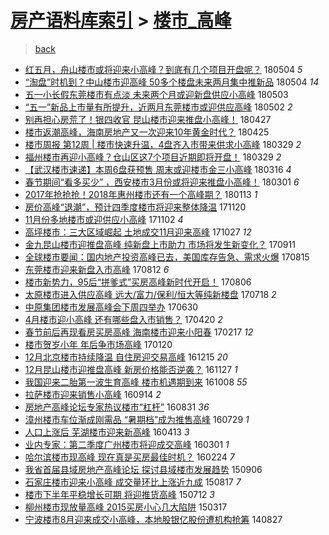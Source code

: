 [房产语料库索引](../../README.md)  > [楼市_高峰](楼市_高峰.md)
====
> [back](../README.md)

- [红五月，舟山楼市或将迎来小高峰？到底有几个项目开盘呢？](http://jkwz.applinzi.com/ittc/7099273953292059655.html#%E7%BA%A2%E4%BA%94%E6%9C%88%EF%BC%8C%E8%88%9F%E5%B1%B1%E6%A5%BC%E5%B8%82%E6%88%96%E5%B0%86%E8%BF%8E%E6%9D%A5%E5%B0%8F%E9%AB%98%E5%B3%B0%EF%BC%9F%E5%88%B0%E5%BA%95%E6%9C%89%E5%87%A0%E4%B8%AA%E9%A1%B9%E7%9B%AE%E5%BC%80%E7%9B%98%E5%91%A2%EF%BC%9F) 180504 *5* 
- [“淘盘”时机到？中山楼市迎高峰 50多个楼盘未来两月集中推新品](http://jkwz.applinzi.com/ittc/7099256111809168394.html#%E2%80%9C%E6%B7%98%E7%9B%98%E2%80%9D%E6%97%B6%E6%9C%BA%E5%88%B0%EF%BC%9F%E4%B8%AD%E5%B1%B1%E6%A5%BC%E5%B8%82%E8%BF%8E%E9%AB%98%E5%B3%B0+50%E5%A4%9A%E4%B8%AA%E6%A5%BC%E7%9B%98%E6%9C%AA%E6%9D%A5%E4%B8%A4%E6%9C%88%E9%9B%86%E4%B8%AD%E6%8E%A8%E6%96%B0%E5%93%81) 180504 *14* 
- [五一小长假东莞楼市有点淡 未来两个月或迎新盘供应小高峰](http://jkwz.applinzi.com/ittc/7098809573450449930.html#%E4%BA%94%E4%B8%80%E5%B0%8F%E9%95%BF%E5%81%87%E4%B8%9C%E8%8E%9E%E6%A5%BC%E5%B8%82%E6%9C%89%E7%82%B9%E6%B7%A1+%E6%9C%AA%E6%9D%A5%E4%B8%A4%E4%B8%AA%E6%9C%88%E6%88%96%E8%BF%8E%E6%96%B0%E7%9B%98%E4%BE%9B%E5%BA%94%E5%B0%8F%E9%AB%98%E5%B3%B0) 180503  
- [“五一”新品上市量有所提升，近两月东莞楼市或迎供应高峰](http://jkwz.applinzi.com/ittc/7098495347347424272.html#%E2%80%9C%E4%BA%94%E4%B8%80%E2%80%9D%E6%96%B0%E5%93%81%E4%B8%8A%E5%B8%82%E9%87%8F%E6%9C%89%E6%89%80%E6%8F%90%E5%8D%87%EF%BC%8C%E8%BF%91%E4%B8%A4%E6%9C%88%E4%B8%9C%E8%8E%9E%E6%A5%BC%E5%B8%82%E6%88%96%E8%BF%8E%E4%BE%9B%E5%BA%94%E9%AB%98%E5%B3%B0) 180502 *2* 
- [别再担心房荒了！银四收官 昆山楼市迎来推盘小高峰！](http://jkwz.applinzi.com/ittc/7096419777511949329.html#%E5%88%AB%E5%86%8D%E6%8B%85%E5%BF%83%E6%88%BF%E8%8D%92%E4%BA%86%EF%BC%81%E9%93%B6%E5%9B%9B%E6%94%B6%E5%AE%98+%E6%98%86%E5%B1%B1%E6%A5%BC%E5%B8%82%E8%BF%8E%E6%9D%A5%E6%8E%A8%E7%9B%98%E5%B0%8F%E9%AB%98%E5%B3%B0%EF%BC%81) 180427  
- [楼市返潮高峰，海南房地产又一次迎来10年黄金时代？](http://jkwz.applinzi.com/ittc/7096043731633570827.html#%E6%A5%BC%E5%B8%82%E8%BF%94%E6%BD%AE%E9%AB%98%E5%B3%B0%EF%BC%8C%E6%B5%B7%E5%8D%97%E6%88%BF%E5%9C%B0%E4%BA%A7%E5%8F%88%E4%B8%80%E6%AC%A1%E8%BF%8E%E6%9D%A510%E5%B9%B4%E9%BB%84%E9%87%91%E6%97%B6%E4%BB%A3%EF%BC%9F) 180425  
- [楼市周报 第12周 | 楼市快速升温，4盘齐入市带来供求小高峰](http://jkwz.applinzi.com/ittc/7085953956297835530.html#%E6%A5%BC%E5%B8%82%E5%91%A8%E6%8A%A5+%E7%AC%AC12%E5%91%A8+%7C+%E6%A5%BC%E5%B8%82%E5%BF%AB%E9%80%9F%E5%8D%87%E6%B8%A9%EF%BC%8C4%E7%9B%98%E9%BD%90%E5%85%A5%E5%B8%82%E5%B8%A6%E6%9D%A5%E4%BE%9B%E6%B1%82%E5%B0%8F%E9%AB%98%E5%B3%B0) 180329 *2* 
- [福州楼市再迎小高峰？仓山区这7个项目近期即将开盘！](http://jkwz.applinzi.com/ittc/7085945665937212433.html#%E7%A6%8F%E5%B7%9E%E6%A5%BC%E5%B8%82%E5%86%8D%E8%BF%8E%E5%B0%8F%E9%AB%98%E5%B3%B0%EF%BC%9F%E4%BB%93%E5%B1%B1%E5%8C%BA%E8%BF%997%E4%B8%AA%E9%A1%B9%E7%9B%AE%E8%BF%91%E6%9C%9F%E5%8D%B3%E5%B0%86%E5%BC%80%E7%9B%98%EF%BC%81) 180329 *2* 
- [【武汉楼市速递】本周6盘获预售 周末或迎楼市金三小高峰](http://jkwz.applinzi.com/ittc/7081078219082318864.html#%E3%80%90%E6%AD%A6%E6%B1%89%E6%A5%BC%E5%B8%82%E9%80%9F%E9%80%92%E3%80%91%E6%9C%AC%E5%91%A86%E7%9B%98%E8%8E%B7%E9%A2%84%E5%94%AE+%E5%91%A8%E6%9C%AB%E6%88%96%E8%BF%8E%E6%A5%BC%E5%B8%82%E9%87%91%E4%B8%89%E5%B0%8F%E9%AB%98%E5%B3%B0) 180316 *4* 
- [春节期间“看多买少” ，西安楼市3月份或将迎来推盘小高峰！](http://jkwz.applinzi.com/ittc/7075460531421185041.html#%E6%98%A5%E8%8A%82%E6%9C%9F%E9%97%B4%E2%80%9C%E7%9C%8B%E5%A4%9A%E4%B9%B0%E5%B0%91%E2%80%9D+%EF%BC%8C%E8%A5%BF%E5%AE%89%E6%A5%BC%E5%B8%823%E6%9C%88%E4%BB%BD%E6%88%96%E5%B0%86%E8%BF%8E%E6%9D%A5%E6%8E%A8%E7%9B%98%E5%B0%8F%E9%AB%98%E5%B3%B0%EF%BC%81) 180301 *6* 
- [2017年抢抢抢！2018年惠州楼市还有一个高峰期？](http://jkwz.applinzi.com/ittc/7058163188405634065.html#2017%E5%B9%B4%E6%8A%A2%E6%8A%A2%E6%8A%A2%EF%BC%812018%E5%B9%B4%E6%83%A0%E5%B7%9E%E6%A5%BC%E5%B8%82%E8%BF%98%E6%9C%89%E4%B8%80%E4%B8%AA%E9%AB%98%E5%B3%B0%E6%9C%9F%EF%BC%9F) 180113 *1* 
- [房价高峰“退潮”，预计四季度楼市将迎来整体降温](http://jkwz.applinzi.com/ittc/7038045750154511376.html#%E6%88%BF%E4%BB%B7%E9%AB%98%E5%B3%B0%E2%80%9C%E9%80%80%E6%BD%AE%E2%80%9D%EF%BC%8C%E9%A2%84%E8%AE%A1%E5%9B%9B%E5%AD%A3%E5%BA%A6%E6%A5%BC%E5%B8%82%E5%B0%86%E8%BF%8E%E6%9D%A5%E6%95%B4%E4%BD%93%E9%99%8D%E6%B8%A9) 171120  
- [11月份多地楼市或迎供应小高峰](http://jkwz.applinzi.com/ittc/7031400685374014481.html#11%E6%9C%88%E4%BB%BD%E5%A4%9A%E5%9C%B0%E6%A5%BC%E5%B8%82%E6%88%96%E8%BF%8E%E4%BE%9B%E5%BA%94%E5%B0%8F%E9%AB%98%E5%B3%B0) 171102 *4* 
- [高坪楼市：三大区域崛起 土地成交11月迎来高峰](http://jkwz.applinzi.com/ittc/7029051835221017617.html#%E9%AB%98%E5%9D%AA%E6%A5%BC%E5%B8%82%EF%BC%9A%E4%B8%89%E5%A4%A7%E5%8C%BA%E5%9F%9F%E5%B4%9B%E8%B5%B7+%E5%9C%9F%E5%9C%B0%E6%88%90%E4%BA%A411%E6%9C%88%E8%BF%8E%E6%9D%A5%E9%AB%98%E5%B3%B0) 171027 *12* 
- [金九昆山楼市迎推盘高峰 纯新盘上市助力 市场将发生新变化？](http://jkwz.applinzi.com/ittc/7012189846007972881.html#%E9%87%91%E4%B9%9D%E6%98%86%E5%B1%B1%E6%A5%BC%E5%B8%82%E8%BF%8E%E6%8E%A8%E7%9B%98%E9%AB%98%E5%B3%B0+%E7%BA%AF%E6%96%B0%E7%9B%98%E4%B8%8A%E5%B8%82%E5%8A%A9%E5%8A%9B+%E5%B8%82%E5%9C%BA%E5%B0%86%E5%8F%91%E7%94%9F%E6%96%B0%E5%8F%98%E5%8C%96%EF%BC%9F) 170911  
- [全球楼市要闻：国内地产投资高峰已去，美国库存告急、需求火爆](http://jkwz.applinzi.com/ittc/7001997180276311056.html#%E5%85%A8%E7%90%83%E6%A5%BC%E5%B8%82%E8%A6%81%E9%97%BB%EF%BC%9A%E5%9B%BD%E5%86%85%E5%9C%B0%E4%BA%A7%E6%8A%95%E8%B5%84%E9%AB%98%E5%B3%B0%E5%B7%B2%E5%8E%BB%EF%BC%8C%E7%BE%8E%E5%9B%BD%E5%BA%93%E5%AD%98%E5%91%8A%E6%80%A5%E3%80%81%E9%9C%80%E6%B1%82%E7%81%AB%E7%88%86) 170815  
- [东莞楼市迎来新盘入市高峰](http://jkwz.applinzi.com/ittc/7000841905381049360.html#%E4%B8%9C%E8%8E%9E%E6%A5%BC%E5%B8%82%E8%BF%8E%E6%9D%A5%E6%96%B0%E7%9B%98%E5%85%A5%E5%B8%82%E9%AB%98%E5%B3%B0) 170812 *6* 
- [楼市新势力，95后“拼爹式”买房高峰新时代开启！](http://jkwz.applinzi.com/ittc/6998806945467991057.html#%E6%A5%BC%E5%B8%82%E6%96%B0%E5%8A%BF%E5%8A%9B%EF%BC%8C95%E5%90%8E%E2%80%9C%E6%8B%BC%E7%88%B9%E5%BC%8F%E2%80%9D%E4%B9%B0%E6%88%BF%E9%AB%98%E5%B3%B0%E6%96%B0%E6%97%B6%E4%BB%A3%E5%BC%80%E5%90%AF%EF%BC%81) 170806  
- [太原楼市进入供应高峰 远大/富力/保利/恒大等纯新楼盘](http://jkwz.applinzi.com/ittc/6991657661723313168.html#%E5%A4%AA%E5%8E%9F%E6%A5%BC%E5%B8%82%E8%BF%9B%E5%85%A5%E4%BE%9B%E5%BA%94%E9%AB%98%E5%B3%B0+%E8%BF%9C%E5%A4%A7%2F%E5%AF%8C%E5%8A%9B%2F%E4%BF%9D%E5%88%A9%2F%E6%81%92%E5%A4%A7%E7%AD%89%E7%BA%AF%E6%96%B0%E6%A5%BC%E7%9B%98) 170718 *2* 
- [中原集团楼市发展高峰会下周四举办](http://jkwz.applinzi.com/ittc/6984827124962558981.html#%E4%B8%AD%E5%8E%9F%E9%9B%86%E5%9B%A2%E6%A5%BC%E5%B8%82%E5%8F%91%E5%B1%95%E9%AB%98%E5%B3%B0%E4%BC%9A%E4%B8%8B%E5%91%A8%E5%9B%9B%E4%B8%BE%E5%8A%9E) 170630  
- [4月楼市迎小高峰 还有哪些盘入市销售？](http://jkwz.applinzi.com/ittc/6958563747139437573.html#4%E6%9C%88%E6%A5%BC%E5%B8%82%E8%BF%8E%E5%B0%8F%E9%AB%98%E5%B3%B0+%E8%BF%98%E6%9C%89%E5%93%AA%E4%BA%9B%E7%9B%98%E5%85%A5%E5%B8%82%E9%94%80%E5%94%AE%EF%BC%9F) 170420 *2* 
- [春节前后再现看房买房高峰 海南楼市迎来小阳春](http://jkwz.applinzi.com/ittc/6935626909827466244.html#%E6%98%A5%E8%8A%82%E5%89%8D%E5%90%8E%E5%86%8D%E7%8E%B0%E7%9C%8B%E6%88%BF%E4%B9%B0%E6%88%BF%E9%AB%98%E5%B3%B0+%E6%B5%B7%E5%8D%97%E6%A5%BC%E5%B8%82%E8%BF%8E%E6%9D%A5%E5%B0%8F%E9%98%B3%E6%98%A5) 170217 *12* 
- [楼市贺岁小年 年后争市场高峰](http://jkwz.applinzi.com/ittc/6925158065627464708.html#%E6%A5%BC%E5%B8%82%E8%B4%BA%E5%B2%81%E5%B0%8F%E5%B9%B4+%E5%B9%B4%E5%90%8E%E4%BA%89%E5%B8%82%E5%9C%BA%E9%AB%98%E5%B3%B0) 170120  
- [12月北京楼市持续降温 自住房迎交易高峰](http://jkwz.applinzi.com/ittc/6911772412449653765.html#12%E6%9C%88%E5%8C%97%E4%BA%AC%E6%A5%BC%E5%B8%82%E6%8C%81%E7%BB%AD%E9%99%8D%E6%B8%A9+%E8%87%AA%E4%BD%8F%E6%88%BF%E8%BF%8E%E4%BA%A4%E6%98%93%E9%AB%98%E5%B3%B0) 161215 *20* 
- [12月昆山楼市迎推盘高峰 新房价格能否逆袭？](http://jkwz.applinzi.com/ittc/6905287232742491140.html#12%E6%9C%88%E6%98%86%E5%B1%B1%E6%A5%BC%E5%B8%82%E8%BF%8E%E6%8E%A8%E7%9B%98%E9%AB%98%E5%B3%B0+%E6%96%B0%E6%88%BF%E4%BB%B7%E6%A0%BC%E8%83%BD%E5%90%A6%E9%80%86%E8%A2%AD%EF%BC%9F) 161127 *1* 
- [我国迎来二胎第一波生育高峰 楼市机遇期到来](http://jkwz.applinzi.com/ittc/6886629512162313220.html#%E6%88%91%E5%9B%BD%E8%BF%8E%E6%9D%A5%E4%BA%8C%E8%83%8E%E7%AC%AC%E4%B8%80%E6%B3%A2%E7%94%9F%E8%82%B2%E9%AB%98%E5%B3%B0+%E6%A5%BC%E5%B8%82%E6%9C%BA%E9%81%87%E6%9C%9F%E5%88%B0%E6%9D%A5) 161008 *55* 
- [拉萨楼市迎来销售小高峰](http://jkwz.applinzi.com/ittc/6877725319758349316.html#%E6%8B%89%E8%90%A8%E6%A5%BC%E5%B8%82%E8%BF%8E%E6%9D%A5%E9%94%80%E5%94%AE%E5%B0%8F%E9%AB%98%E5%B3%B0) 160914 *2* 
- [房地产高峰论坛专家热议楼市“杠杆”](http://jkwz.applinzi.com/ittc/6872320432316875781.html#%E6%88%BF%E5%9C%B0%E4%BA%A7%E9%AB%98%E5%B3%B0%E8%AE%BA%E5%9D%9B%E4%B8%93%E5%AE%B6%E7%83%AD%E8%AE%AE%E6%A5%BC%E5%B8%82%E2%80%9C%E6%9D%A0%E6%9D%86%E2%80%9D) 160831 *36* 
- [漳州楼市车位渐成刚需品 “暑期档”成为推售高峰](http://jkwz.applinzi.com/ittc/6860288333124731908.html#%E6%BC%B3%E5%B7%9E%E6%A5%BC%E5%B8%82%E8%BD%A6%E4%BD%8D%E6%B8%90%E6%88%90%E5%88%9A%E9%9C%80%E5%93%81+%E2%80%9C%E6%9A%91%E6%9C%9F%E6%A1%A3%E2%80%9D%E6%88%90%E4%B8%BA%E6%8E%A8%E5%94%AE%E9%AB%98%E5%B3%B0) 160729 *1* 
- [人口上涨后 芜湖楼市迎来新高峰](http://jkwz.applinzi.com/ittc/6820501090705343492.html#%E4%BA%BA%E5%8F%A3%E4%B8%8A%E6%B6%A8%E5%90%8E+%E8%8A%9C%E6%B9%96%E6%A5%BC%E5%B8%82%E8%BF%8E%E6%9D%A5%E6%96%B0%E9%AB%98%E5%B3%B0) 160413 *3* 
- [业内专家：第二季度广州楼市将迎成交高峰](http://jkwz.applinzi.com/ittc/6804577377115964421.html#%E4%B8%9A%E5%86%85%E4%B8%93%E5%AE%B6%EF%BC%9A%E7%AC%AC%E4%BA%8C%E5%AD%A3%E5%BA%A6%E5%B9%BF%E5%B7%9E%E6%A5%BC%E5%B8%82%E5%B0%86%E8%BF%8E%E6%88%90%E4%BA%A4%E9%AB%98%E5%B3%B0) 160301 *1* 
- [哈尔滨楼市现高峰 现在真是买房最佳时机？](http://jkwz.applinzi.com/ittc/6802300231160955908.html#%E5%93%88%E5%B0%94%E6%BB%A8%E6%A5%BC%E5%B8%82%E7%8E%B0%E9%AB%98%E5%B3%B0+%E7%8E%B0%E5%9C%A8%E7%9C%9F%E6%98%AF%E4%B9%B0%E6%88%BF%E6%9C%80%E4%BD%B3%E6%97%B6%E6%9C%BA%EF%BC%9F) 160224 *7* 
- [我省首届县域房地产高峰论坛 探讨县域楼市发展趋势](http://jkwz.applinzi.com/ittc/6738944034523628549.html#%E6%88%91%E7%9C%81%E9%A6%96%E5%B1%8A%E5%8E%BF%E5%9F%9F%E6%88%BF%E5%9C%B0%E4%BA%A7%E9%AB%98%E5%B3%B0%E8%AE%BA%E5%9D%9B+%E6%8E%A2%E8%AE%A8%E5%8E%BF%E5%9F%9F%E6%A5%BC%E5%B8%82%E5%8F%91%E5%B1%95%E8%B6%8B%E5%8A%BF) 150906  
- [石家庄楼市迎来小高峰 成交量环比上涨近九成](http://jkwz.applinzi.com/ittc/547650615726776962.html#%E7%9F%B3%E5%AE%B6%E5%BA%84%E6%A5%BC%E5%B8%82%E8%BF%8E%E6%9D%A5%E5%B0%8F%E9%AB%98%E5%B3%B0+%E6%88%90%E4%BA%A4%E9%87%8F%E7%8E%AF%E6%AF%94%E4%B8%8A%E6%B6%A8%E8%BF%91%E4%B9%9D%E6%88%90) 150817 *7* 
- [楼市下半年平稳增长可期 将迎推货高峰](http://jkwz.applinzi.com/ittc/547650615016118543.html#%E6%A5%BC%E5%B8%82%E4%B8%8B%E5%8D%8A%E5%B9%B4%E5%B9%B3%E7%A8%B3%E5%A2%9E%E9%95%BF%E5%8F%AF%E6%9C%9F+%E5%B0%86%E8%BF%8E%E6%8E%A8%E8%B4%A7%E9%AB%98%E5%B3%B0) 150712 *3* 
- [柳州楼市现放量高峰 2015买房小心几大陷阱](http://jkwz.applinzi.com/ittc/547650611398358701.html#%E6%9F%B3%E5%B7%9E%E6%A5%BC%E5%B8%82%E7%8E%B0%E6%94%BE%E9%87%8F%E9%AB%98%E5%B3%B0+2015%E4%B9%B0%E6%88%BF%E5%B0%8F%E5%BF%83%E5%87%A0%E5%A4%A7%E9%99%B7%E9%98%B1) 150317  
- [宁波楼市8月迎来成交小高峰，本地股银亿股份遭机构抢筹](http://jkwz.applinzi.com/ittc/547650611370554959.html#%E5%AE%81%E6%B3%A2%E6%A5%BC%E5%B8%828%E6%9C%88%E8%BF%8E%E6%9D%A5%E6%88%90%E4%BA%A4%E5%B0%8F%E9%AB%98%E5%B3%B0%EF%BC%8C%E6%9C%AC%E5%9C%B0%E8%82%A1%E9%93%B6%E4%BA%BF%E8%82%A1%E4%BB%BD%E9%81%AD%E6%9C%BA%E6%9E%84%E6%8A%A2%E7%AD%B9) 140827  
